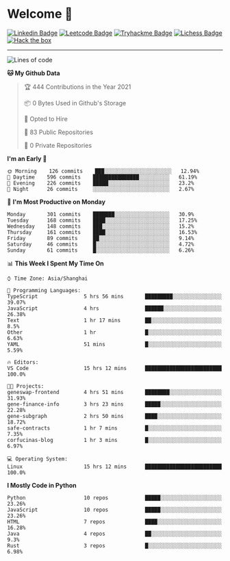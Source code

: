 # Welcome 👋

[![Linkedin Badge](https://img.shields.io/badge/-PedroTorres-blue?style=flat-square&logo=Linkedin&logoColor=white&link=https://www.linkedin.com/in/PedroTorres/)](https://www.linkedin.com/in/pedro-torres-cruz/)
[![Leetcode Badge](https://img.shields.io/badge/profile-leetcode-green)](https://leetcode.com/corfucinas/)
[![Tryhackme Badge](https://img.shields.io/badge/profile-tryhackme-blue)](https://tryhackme.com/p/Corfucinas/)
[![Lichess Badge](https://img.shields.io/badge/challenge_me-lichess-yellow)](https://lichess.org/@/Corfucinas)
[![Hack the box](https://img.shields.io/badge/hack_the_box-profile-red)](https://www.hackthebox.eu/profile/375826)

---

<!--START_SECTION:waka-->
![Lines of code](https://img.shields.io/badge/From%20Hello%20World%20I%27ve%20Written-1.5%20million%20lines%20of%20code-blue)

**🐱 My Github Data** 

> 🏆 444 Contributions in the Year 2021
 > 
> 📦 0 Bytes Used in Github's Storage 
 > 
> 💼 Opted to Hire
 > 
> 📜 83 Public Repositories 
 > 
> 🔑 0 Private Repositories  
 > 
**I'm an Early 🐤** 

```text
🌞 Morning    126 commits    ███░░░░░░░░░░░░░░░░░░░░░░   12.94% 
🌆 Daytime    596 commits    ███████████████░░░░░░░░░░   61.19% 
🌃 Evening    226 commits    █████░░░░░░░░░░░░░░░░░░░░   23.2% 
🌙 Night      26 commits     ░░░░░░░░░░░░░░░░░░░░░░░░░   2.67%

```
📅 **I'm Most Productive on Monday** 

```text
Monday       301 commits    ███████░░░░░░░░░░░░░░░░░░   30.9% 
Tuesday      168 commits    ████░░░░░░░░░░░░░░░░░░░░░   17.25% 
Wednesday    148 commits    ███░░░░░░░░░░░░░░░░░░░░░░   15.2% 
Thursday     161 commits    ████░░░░░░░░░░░░░░░░░░░░░   16.53% 
Friday       89 commits     ██░░░░░░░░░░░░░░░░░░░░░░░   9.14% 
Saturday     46 commits     █░░░░░░░░░░░░░░░░░░░░░░░░   4.72% 
Sunday       61 commits     █░░░░░░░░░░░░░░░░░░░░░░░░   6.26%

```


📊 **This Week I Spent My Time On** 

```text
⌚︎ Time Zone: Asia/Shanghai

💬 Programming Languages: 
TypeScript               5 hrs 56 mins       █████████░░░░░░░░░░░░░░░░   39.07% 
JavaScript               4 hrs               ██████░░░░░░░░░░░░░░░░░░░   26.38% 
Text                     1 hr 17 mins        ██░░░░░░░░░░░░░░░░░░░░░░░   8.5% 
Other                    1 hr                █░░░░░░░░░░░░░░░░░░░░░░░░   6.63% 
YAML                     51 mins             █░░░░░░░░░░░░░░░░░░░░░░░░   5.59%

🔥 Editors: 
VS Code                  15 hrs 12 mins      █████████████████████████   100.0%

🐱‍💻 Projects: 
geneswap-frontend        4 hrs 51 mins       ████████░░░░░░░░░░░░░░░░░   31.93% 
gene-finance-info        3 hrs 23 mins       █████░░░░░░░░░░░░░░░░░░░░   22.28% 
gene-subgraph            2 hrs 50 mins       ████░░░░░░░░░░░░░░░░░░░░░   18.72% 
safe-contracts           1 hr 7 mins         █░░░░░░░░░░░░░░░░░░░░░░░░   7.35% 
corfucinas-blog          1 hr 3 mins         █░░░░░░░░░░░░░░░░░░░░░░░░   6.97%

💻 Operating System: 
Linux                    15 hrs 12 mins      █████████████████████████   100.0%

```

**I Mostly Code in Python** 

```text
Python                   10 repos            █████░░░░░░░░░░░░░░░░░░░░   23.26% 
JavaScript               10 repos            █████░░░░░░░░░░░░░░░░░░░░   23.26% 
HTML                     7 repos             ████░░░░░░░░░░░░░░░░░░░░░   16.28% 
Java                     4 repos             ██░░░░░░░░░░░░░░░░░░░░░░░   9.3% 
Rust                     3 repos             █░░░░░░░░░░░░░░░░░░░░░░░░   6.98%

```



<!--END_SECTION:waka-->
